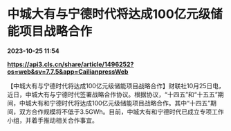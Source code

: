 # 中城大有与宁德时代将达成100亿元级储能项目战略合作

**2023-10-25 11:54**

**https://api3.cls.cn/share/article/1496252?os=web&sv=7.7.5&app=CailianpressWeb**

【中城大有与宁德时代将达成100亿元级储能项目战略合作】财联社10月25日电，近日，中城大有与宁德时代签署战略合作协议。根据协议，“十四五”和“十五五”期间，中城大有和宁德时代将达成100亿元级储能项目战略合作。其中“十四五”期间，双方合作规模将不低于3.5GWh。目前，中城大有和宁德时代已成立专项工作小组，并着手推动相关合作事宜。